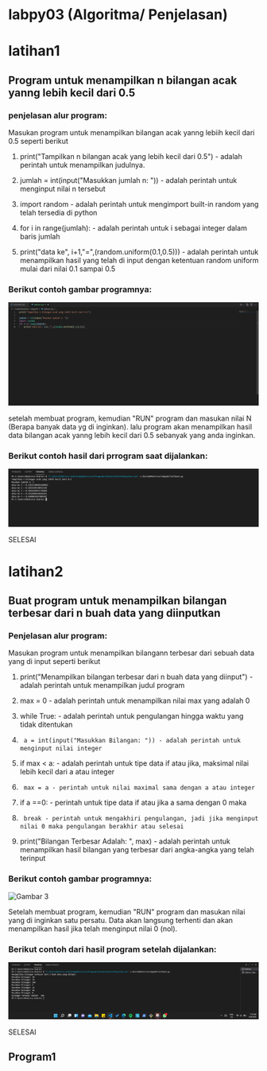 # labpy03 (Algoritma/ Penjelasan)

# latihan1
## Program untuk menampilkan n bilangan acak yanng lebih kecil dari 0.5

### penjelasan alur program:
Masukan program untuk menampilkan bilangan acak yanng lebiih kecil dari 0.5 seperti berikut

1. print("Tampilkan n bilangan acak yang lebih kecil dari 0.5") - adalah perintah untuk menampilkan judulnya.

2. jumlah = int(input("Masukkan jumlah n: ")) - adalah perintah untuk menginput nilai n tersebut

3. import random - adalah perintah untuk mengimport built-in random yang telah tersedia di python

4. for i in range(jumlah): - adalah perintah untuk i sebagai integer dalam baris jumlah

5.    print("data ke", i+1,"=",(random.uniform(0.1,0.5))) - adalah perintah untuk menampilkan hasil yang telah di input dengan ketentuan random uniform mulai dari nilai 0.1 sampai 0.5

### Berikut contoh gambar programnya:

![Gambar 1](screenshot/ss1.png)

setelah membuat program, kemudian "RUN" program dan masukan nilai N (Berapa banyak  data yg di  inginkan). lalu program akan menampilkan hasil data bilangan acak yanng lebih  kecil dari 0.5 sebanyak yang anda inginkan.

### Berikut contoh hasil dari prrogram saat dijalankan:

![Gambar 2](screenshot/ss2.png)

SELESAI


# latihan2
## Buat program untuk menampilkan bilangan terbesar dari n buah data yang diinputkan

### Penjelasan alur program:
Masukan program untuk menampilkan bilangann terbesar dari sebuah data yang di input seperti berikut

1. print("Menampilkan bilangan terbesar dari n buah data yang diinput") - adalah perintah untuk menampilkan judul program

2. max = 0 - adalah perintah untuk menampilkan nilai max yang adalah 0

3. while True: - adalah perintah untuk pengulangan hingga waktu yang tidak ditentukan

4.      a = int(input("Masukkan Bilangan: ")) - adalah perintah untuk menginput nilai integer

5.   if max < a: - adalah perintah untuk tipe data if atau jika, maksimal nilai lebih kecil dari a atau integer

6.      max = a - perintah untuk nilai maximal sama dengan a atau integer

7.    if a ==0: - perintah untuk tipe data if atau jika a sama dengan 0 maka

8.      break - perintah untuk mengakhiri pengulangan, jadi jika menginput nilai 0 maka pengulangan berakhir atau selesai

9. print("Bilangan Terbesar Adalah: ", max) - adalah perintah untuk menampilkan hasil bilangan yang terbesar dari angka-angka yang telah terinput

### Berikut contoh gambar programnya:

![Gambar 3](scrreenshot/ss3.png)

Setelah membuat program, kemudian "RUN" program dan masukan  nilai yang di  inginkan satu persatu. Data akan langsung terhenti dan akan menampilkan hasil jika telah menginput nilai 0 (nol).

### Berikut contoh dari hasil program setelah dijalankan:

![Gambar 4](screenshot/ss4.png)

SELESAI


## Program1